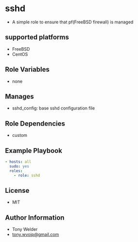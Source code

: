 # sshd 

- A simple role to ensure that pf(FreeBSD firewall) is managed 

## supported platforms

- FreeBSD
- CentOS

## Role Variables

- none 

## Manages

- sshd_config: base sshd configuration file 

## Role Dependencies

- custom 

## Example Playbook

```yaml
- hosts: all
  sudo: yes
  roles:
    - role: sshd 
```
## License

- MIT

## Author Information

- Tony Welder
- tony.wvoip@gmail.com
